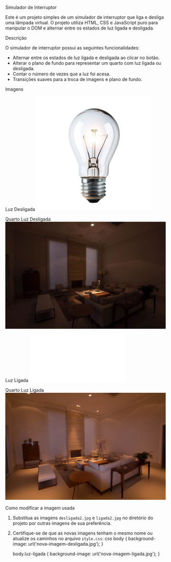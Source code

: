 Simulador de Interruptor

Este é um projeto simples de um simulador de interruptor que liga e desliga uma lâmpada virtual. O projeto utiliza HTML, CSS e JavaScript puro para manipular o DOM e alternar entre os estados de luz ligada e desligada.

Descrição

O simulador de interruptor possui as seguintes funcionalidades:
- Alternar entre os estados de luz ligada e desligada ao clicar no botão.
- Alterar o plano de fundo para representar um quarto com luz ligada ou desligada.
- Contar o número de vezes que a luz foi acesa.
- Transições suaves para a troca de imagens e plano de fundo.

Imagens

Luz Desligada
![Luz Desligada](desligada.png)

Quarto Luz Desligada
![Luz Desligada](desligada2.jpg)

Luz Ligada
![Luz Ligada](ligada.pgn)

Quarto Luz Ligada
![Luz Ligada](ligada2.jpg)

Como modificar a imagem usada

1. Substitua as imagens `desligada2.jpg` e `ligada2.jpg` no diretório do projeto por outras imagens de sua preferência.
2. Certifique-se de que as novas imagens tenham o mesmo nome ou atualize os caminhos no arquivo `style.css`:
   css
   body {
       background-image: url('nova-imagem-desligada.jpg');
   }

   body.luz-ligada {
       background-image: url('nova-imagem-ligada.jpg');
   }
